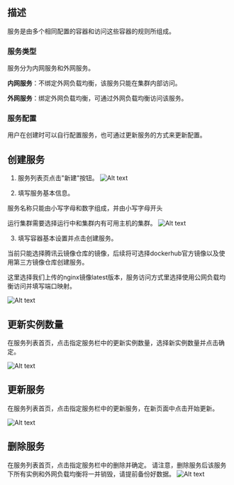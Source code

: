 ## 描述
服务是由多个相同配置的容器和访问这些容器的规则所组成。

### 服务类型
服务分为内网服务和外网服务。

**内网服务**：不绑定外网负载均衡，该服务只能在集群内部访问。

**外网服务**：绑定外网负载均衡，可通过外网负载均衡访问该服务。

### 服务配置
用户在创建时可以自行配置服务，也可通过更新服务的方式来更新配置。


## 创建服务
1) 服务列表页点击"新建"按钮。
![Alt text](https://mc.qcloudimg.com/static/img/11081690d6b480bd66c68a3c2982b04d/Image+007.png)


2) 填写服务基本信息。

服务名称只能由小写字母和数字组成，并由小写字母开头

运行集群需要选择运行中和集群内有可用主机的集群。
![Alt text](https://mc.qcloudimg.com/static/img/ebe1443824bfb67dca946676d3ee6124/Image+082.png)

3) 填写容器基本设置并点击创建服务。

当前只能选择腾讯云镜像仓库的镜像，后续将可选择dockerhub官方镜像以及使用第三方镜像仓库创建服务。

这里选择我们上传的nginx镜像latest版本，服务访问方式里选择使用公网负载均衡访问并填写端口映射。

![Alt text](https://mc.qcloudimg.com/static/img/2463289d7a47b5a05a03f35b79196bc0/Image+004.png)


## 更新实例数量

在服务列表首页，点击指定服务栏中的更新实例数量，选择新实例数量并点击确定。

![Alt text](https://mc.qcloudimg.com/static/img/d98db1671db63d39816ce6f4ac6240ff/Image+005.png)

## 更新服务
在服务列表首页，点击指定服务栏中的更新服务，在新页面中点击开始更新。


![Alt text](https://mc.qcloudimg.com/static/img/2a58f6b08e578465367210da9ea36ffa/Image+048.png)

## 删除服务
在服务列表首页，点击指定服务栏中的删除并确定。
请注意，删除服务后该服务下所有实例和外网负载均衡将一并销毁，请提前备份好数据。
![Alt text](https://mc.qcloudimg.com/static/img/1dd519cb73e670d4082751662e5f2d0b/Image+049.png)


